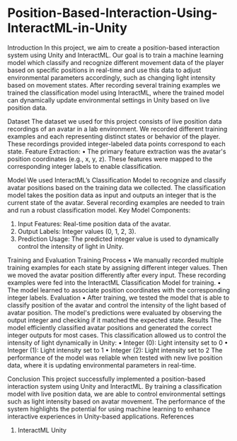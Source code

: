 # Position-Based-Interaction-Using-InteractML-in-Unity

Introduction
In this project, we aim to create a position-based interaction system using Unity and
InteractML. Our goal is to train a machine learning model which classify and recognize
different movement data of the player based on specific positions in real-time and use
this data to adjust environmental parameters accordingly, such as changing light
intensity based on movement states. After recording several training examples we
trained the classification model using InteractML, where the trained model can
dynamically update environmental settings in Unity based on live position data.

Dataset
The dataset we used for this project consists of live position data recordings of an
avatar in a lab environment. We recorded different training examples and each
representing distinct states or behavior of the player. These recordings provided
integer-labeled data points correspond to each state.
Feature Extraction:
• The primary feature extraction was the avatar's position coordinates (e.g., x, y, z).
These features were mapped to the corresponding integer labels to enable
classification.

Model
We used InteractML’s Classification Model to recognize and classify avatar positions
based on the training data we collected. The classification model takes the position data
as input and outputs an integer that is the current state of the avatar. Several recording
examples are needed to train and run a robust classification model.
Key Model Components:
1. Input Features: Real-time position data of the avatar.
2. Output Labels: Integer values (0, 1, 2, 3).
3. Prediction Usage: The predicted integer value is used to dynamically control the
intensity of light in Unity.

Training and Evaluation
Training Process
• We manually recorded multiple training examples for each state by assigning
different integer values. Then we moved the avatar position differently after every
input. These recording examples were fed into the InteractML Classification
Model for training.
• The model learned to associate position coordinates with the corresponding
integer labels.
Evaluation
• After training, we tested the model that is able to classify position of the avatar
and control the intensity of the light based of avatar position. The model's
predictions were evaluated by observing the output integer and checking if it
matched the expected state.
Results
The model efficiently classified avatar positions and generated the correct integer
outputs for most cases. This classification allowed us to control the intensity of light
dynamically in Unity:
• Integer (0): Light intensity set to 0
• Integer (1): Light intensity set to 1
• Integer (2): Light intensity set to 2
The performance of the model was reliable when tested with new live position data,
where it is updating environmental parameters in real-time.

Conclusion
This project successfully implemented a position-based interaction system using Unity
and InteractML. By training a classification model with live position data, we are able to
control environmental settings such as light intensity based on avatar movement. The
performance of the system highlights the potential for using machine learning to
enhance interactive experiences in Unity-based applications.
References
1. InteractML Unity
 
